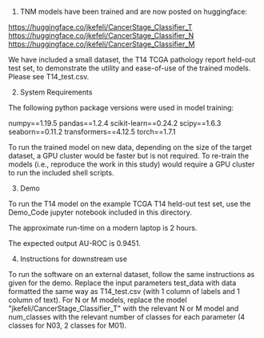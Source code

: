 1. TNM models have been trained and are now posted on huggingface: 

https://huggingface.co/jkefeli/CancerStage_Classifier_T
https://huggingface.co/jkefeli/CancerStage_Classifier_N
https://huggingface.co/jkefeli/CancerStage_Classifier_M

We have included a small dataset, the T14 TCGA pathology report held-out test set, to demonstrate the utility and ease-of-use of the trained models. Please see T14_test.csv.

2. System Requirements

The following python package versions were used in model training: 

numpy==1.19.5
pandas==1.2.4
scikit-learn==0.24.2
scipy==1.6.3
seaborn==0.11.2
transformers==4.12.5
torch==1.7.1

To run the trained model on new data, depending on the size of the target dataset, a GPU cluster would be faster but is not required. To re-train the models (i.e., reproduce the work in this study) would require a GPU cluster to run the included shell scripts. 

3. Demo

To run the T14 model on the example TCGA T14 held-out test set, use the Demo_Code jupyter notebook included in this directory.  

The approximate run-time on a modern laptop is 2 hours.

The expected output AU-ROC is 0.9451. 

4. Instructions for downstream use 

To run the software on an external dataset, follow the same instructions as given for the demo. Replace the input parameters test_data with data formatted the same way as T14_test.csv (with 1 column of labels and 1 column of text). For N or M models, replace the model "jkefeli/CancerStage_Classifier_T" with the relevant N or M model and num_classes with the relevant number of classes for each parameter (4 classes for N03, 2 classes for M01). 


